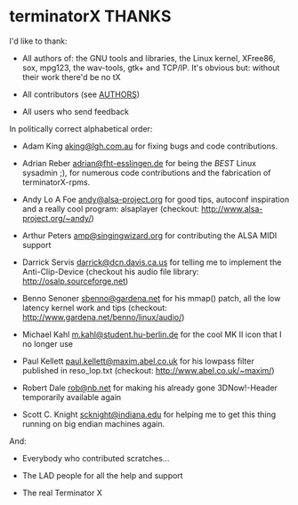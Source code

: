 terminatorX THANKS
==================

I'd like to thank:

- All authors of: the GNU tools and libraries, the Linux kernel, XFree86,
  sox, mpg123, the wav-tools, gtk+ and TCP/IP.
  It's obvious but: without their work there'd be no tX

- All contributors (see [AUTHORS](AUTHORS.md))

- All users who send feedback

In politically correct alphabetical order:

- Adam King <aking@lgh.com.au> for fixing bugs and code contributions.

- Adrian Reber <adrian@fht-esslingen.de> for being the *BEST* Linux 
  sysadmin ;), for numerous code contributions and the fabrication of
  terminatorX-rpms.

- Andy Lo A Foe <andy@alsa-project.org> for good tips, autoconf inspiration
  and a really cool program: alsaplayer
  (checkout: http://www.alsa-project.org/~andy/)

- Arthur Peters <amp@singingwizard.org> for contributing the ALSA MIDI
  support

- Darrick Servis <darrick@dcn.davis.ca.us> for telling me to implement the 
  Anti-Clip-Device (checkout his audio file library:
  http://osalp.sourceforge.net)

- Benno Senoner <sbenno@gardena.net> for his mmap() patch, all the low
  latency kernel work and tips
  (checkout: http://www.gardena.net/benno/linux/audio/) 

- Michael Kahl <m.kahl@student.hu-berlin.de> for the cool MK II icon that I
  no longer use

- Paul Kellett <paul.kellett@maxim.abel.co.uk> for his lowpass filter published
  in reso_lop.txt
  (checkout: http://www.abel.co.uk/~maxim/)

- Robert Dale <rob@nb.net> for making his already gone 3DNow!-Header
  temporarily available again
  
- Scott C. Knight <scknight@indiana.edu> for helping me to get this thing
  running on big endian machines again.

And:

- Everybody who contributed scratches...

- The LAD people for all the help and support

- The real Terminator X

